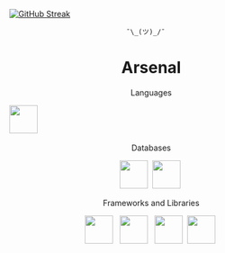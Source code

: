 
[![GitHub Streak](http://github-readme-streak-stats.herokuapp.com?user=kowais915&theme=highcontrast)](https://git.io/streak-stats)
                        
                        
                        
                                 ¯\_(ツ)_/¯

<h1 align="center">Arsenal</h1>

<p align="center">Languages</p>


<p align="center"> 

  <img src="https://cdn.jsdelivr.net/gh/devicons/devicon/icons/javascript/javascript-original.svg" width="50" height="50" /> &nbsp;

</p>

<p align="center"> Databases</p>

<p align="center">
  <img src="https://cdn.jsdelivr.net/gh/devicons/devicon/icons/postgresql/postgresql-original.svg" width="50" height="50" />&nbsp;
  <img src="https://cdn.jsdelivr.net/gh/devicons/devicon/icons/mongodb/mongodb-original.svg" width="50" height="50" />&nbsp;
</p>


<p align="center">Frameworks and Libraries</p>
<p align="center">
  <img src="https://cdn.jsdelivr.net/gh/devicons/devicon/icons/react/react-original-wordmark.svg" width="50" height="50"/> &nbsp;
  <img src="https://cdn.jsdelivr.net/gh/devicons/devicon/icons/nextjs/nextjs-original-wordmark.svg" width="50" height="50"/> &nbsp;
  <img src="https://cdn.jsdelivr.net/gh/devicons/devicon/icons/express/express-original.svg" width="50" height="50" />&nbsp;
  <img src="https://cdn.jsdelivr.net/gh/devicons/devicon/icons/gatsby/gatsby-plain-wordmark.svg" width="50" height="50" />&nbsp;
</p>



          
          
          
          
          
          
          
